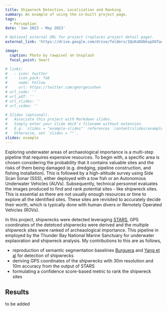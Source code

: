 ```yaml
---
title: Shipwreck Detection, Localization and Ranking
summary: An example of using the in-built project page.
tags:
  - Perception
date: 'Jan 2023 – May 2023'

# Optional external URL for project (replaces project detail page).
external_link: 'https://drive.google.com/drive/folders/1QiKoDUbkspXU7acjHh91cRRhuZhNsnxe'

image:
  caption: Photo by rawpixel on Unsplash
  focal_point: Smart

# links:
#   - icon: twitter
#     icon_pack: fab
#     name: Follow
#     url: https://twitter.com/georgecushen
# url_code: ''
# url_pdf: ''
# url_slides: ''
# url_video: ''

# Slides (optional).
#   Associate this project with Markdown slides.
#   Simply enter your slide deck's filename without extension.
#   E.g. `slides = "example-slides"` references `content/slides/example-slides.md`.
#   Otherwise, set `slides = ""`.
slides: example
---
```


Exploring underwater areas of archaeological importance is a multi-step pipeline that requires expensive resources. To begin with, a specific area is chosen considering the probability that it contains valuable sites and the risks of them being damaged (e.g. dredging, pipeline construction, and fishing installation). This is followed by a high-altitude survey using Side Scan Sonar (SSS), either deployed with a tow fish or
an Autonomous Underwater Vehicles (AUVs). Subsequently, technical personnel evaluates the images produced to find and rank potential sites - like shipwreck sites. This is essential as there are not usually enough resources or time to explore
all the identified sites. These sites are revisited to accurately decide their worth, which is typically done with human divers or Remotely Operated Vehicles (ROVs).

In this project, shipwrecks were detected leveraging [STARS](https://arxiv.org/abs/2310.01667), GPS coordinates of the detetced shipwrecks were derived and the multiple shipwreck sites were ranked of archeaological importance. This pipeline in employed by the Thunder Bay National Marine Sanctuary for underwater explaoration and shipwreck analysis. My contributions to this are as follows,
- reproduction of semantic segmentation baselines [Burguera](https://www.mdpi.com/2077-1312/8/8/557#) and [Yang et al](https://www.frontiersin.org/articles/10.3389/fnbot.2022.928206/full) for detection of shipwrecks
- deriving GPS coordinates of the shipwrecks with 30m resolution and 10m accuracy from the output of STARS
- formulating a confidence score-based metric to rank the shipwreck sites

## Results
to be added

